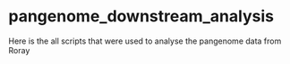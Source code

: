 # pangenome_downstream_analysis
Here is the all scripts that were used to analyse the pangenome data from Roray
